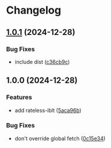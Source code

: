 # Changelog

## [1.0.1](https://github.com/dao-xyz/peerbit/compare/riblt-v1.0.0...riblt-v1.0.1) (2024-12-28)


### Bug Fixes

* include dist ([c36cb9c](https://github.com/dao-xyz/peerbit/commit/c36cb9cc21fb23b32088fa54bc2dc7b947e0242b))

## 1.0.0 (2024-12-28)


### Features

* add rateless-iblt ([5aca96b](https://github.com/dao-xyz/peerbit/commit/5aca96b43e0109b62608b69acbe2daf44f43dbb7))


### Bug Fixes

* don't override global fetch ([0c15e34](https://github.com/dao-xyz/peerbit/commit/0c15e34a1bafabf2fe6a94ae8ec43c9f12367b8c))
